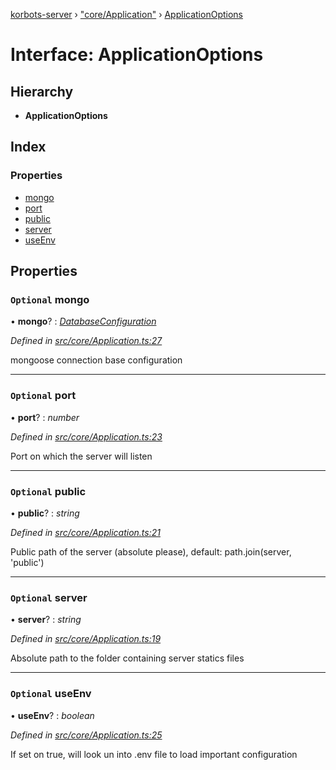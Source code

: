 [korbots-server](../README.md) › ["core/Application"](../modules/_core_application_.md) › [ApplicationOptions](_core_application_.applicationoptions.md)

# Interface: ApplicationOptions

## Hierarchy

* **ApplicationOptions**

## Index

### Properties

* [mongo](_core_application_.applicationoptions.md#optional-mongo)
* [port](_core_application_.applicationoptions.md#optional-port)
* [public](_core_application_.applicationoptions.md#optional-public)
* [server](_core_application_.applicationoptions.md#optional-server)
* [useEnv](_core_application_.applicationoptions.md#optional-useenv)

## Properties

### `Optional` mongo

• **mongo**? : *[DatabaseConfiguration](_core_application_.databaseconfiguration.md)*

*Defined in [src/core/Application.ts:27](https://github.com/Xisabla/Korbots/blob/cba63b6/server/src/core/Application.ts#L27)*

mongoose connection base configuration

___

### `Optional` port

• **port**? : *number*

*Defined in [src/core/Application.ts:23](https://github.com/Xisabla/Korbots/blob/cba63b6/server/src/core/Application.ts#L23)*

Port on which the server will listen

___

### `Optional` public

• **public**? : *string*

*Defined in [src/core/Application.ts:21](https://github.com/Xisabla/Korbots/blob/cba63b6/server/src/core/Application.ts#L21)*

Public path of the server (absolute please), default: path.join(server, 'public')

___

### `Optional` server

• **server**? : *string*

*Defined in [src/core/Application.ts:19](https://github.com/Xisabla/Korbots/blob/cba63b6/server/src/core/Application.ts#L19)*

Absolute path to the folder containing server statics files

___

### `Optional` useEnv

• **useEnv**? : *boolean*

*Defined in [src/core/Application.ts:25](https://github.com/Xisabla/Korbots/blob/cba63b6/server/src/core/Application.ts#L25)*

If set on true, will look un into .env file to load important configuration
